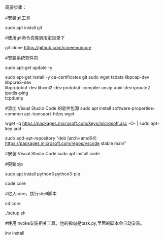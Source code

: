 简要步骤：
 
#安装git工具

sudo apt install git
 
#使用git命令克隆到指定目录下

git clone https://github.com/coreemu/core
 
#安装系统软件包

sudo apt-get update -y

sudo apt-get install -y ca-certificates git sudo wget tzdata libpcap-dev libpcre3-dev \
    libprotobuf-dev libxml2-dev protobuf-compiler unzip uuid-dev iproute2 iputils-ping \
    tcpdump
 
#添加 Visual Studio Code 的软件包源
sudo apt install software-properties-common apt-transport-https wget

wget -q https://packages.microsoft.com/keys/microsoft.asc -O- | sudo apt-key add -

sudo add-apt-repository "deb [arch=amd64] https://packages.microsoft.com/repos/vscode stable main"

 
#安装 Visual Studio Code
sudo apt install code
 
#更新pip

sudo apt install python3 python3-pip
 
code core
 
#进入core，执行shell脚本

cd core 

./setup.sh

 
#使用invoke安装相关工具，他的指向是task.py,里面的脚本会自动安装。

inv install
